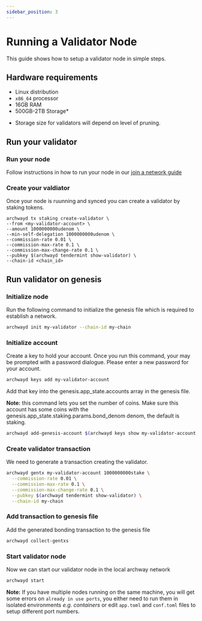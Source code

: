 ```yaml
---
sidebar_position: 3
---
```


# Running a Validator Node

This guide shows how to setup a validator node in simple steps.

## Hardware requirements
- Linux distribution
- `x86_64` processor
- 16GB RAM
- 500GB-2TB Storage\*

* Storage size for validators will depend on level of pruning.

## Run your validator

### Run your node 
Follow instructions in how to run your node in our [join a network guide](../node/join-a-network.md)

### Create your valdiator
Once your node is ruunning and synced you can create a validator by staking tokens.

```
archwayd tx staking create-validator \
--from <my-validator-account> \
--amount 1000000000udenom \
--min-self-delegation 1000000000udenom \
--commission-rate 0.01 \
--commission-max-rate 0.1 \
--commission-max-change-rate 0.1 \
--pubkey $(archwayd tendermint show-validator) \
--chain-id <chain_id>
```

## Run validator on genesis
### Initialize node

Run the following command to initialize the genesis file which is required to establish a network.
```bash
archwayd init my-validator --chain-id my-chain 
```

<!-- **Note:** Please note that, we use `--home ./my-validator` flag in almost all commands in order to tell `archwayd` that we need to work on that specific directory. -->

### Initialize account

Create a key to hold your account. Once you run this command, your may be prompted with a password dialogue. Please enter a new password for your account.

```bash
archwayd keys add my-validator-account
```

Add that key into the genesis.app_state.accounts array in the genesis file.

**Note:** this command lets you set the number of coins. Make sure this account has some coins
with the genesis.app_state.staking.params.bond_denom denom, the default is staking.

```bash
archwayd add-genesis-account $(archwayd keys show my-validator-account -a) 1000000000stake,1000000000ARCH
```

### Create validator transaction

We need to generate a transaction creating the validator.

```bash
archwayd gentx my-validator-account 1000000000stake \
  --commission-rate 0.01 \
  --commission-max-rate 0.1 \
  --commission-max-change-rate 0.1 \
  --pubkey $(archwayd tendermint show-validator) \
  --chain-id my-chain
```

### Add transaction to genesis file

Add the generated bonding transaction to the genesis file

```bash
archwayd collect-gentxs
```

### Start validator node

Now we can start our validator node in the local archway network

```bash
archwayd start
```

**Note:** If you have multiple nodes running on the same machine, you will get some errors on `already in use ports`, you either need to run them in isolated environments _e.g. containers_ or edit `app.toml` and `conf.toml` files to setup different port numbers.



